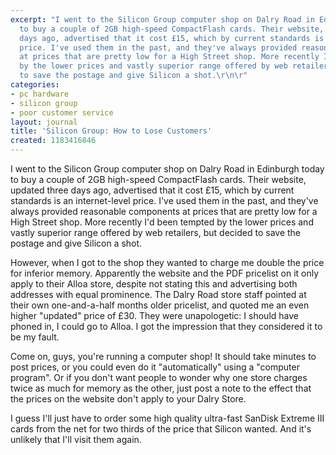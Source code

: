 ```yaml
---
excerpt: "I went to the Silicon Group computer shop on Dalry Road in Edinburgh today
  to buy a couple of 2GB high-speed CompactFlash cards. Their website, updated three
  days ago, advertised that it cost £15, which by current standards is an internet-level
  price. I've used them in the past, and they've always provided reasonable components
  at prices that are pretty low for a High Street shop. More recently I'd been tempted
  by the lower prices and vastly superior range offered by web retailers, but decided
  to save the postage and give Silicon a shot.\r\n\r"
categories:
- pc hardware
- silicon group
- poor customer service
layout: journal
title: 'Silicon Group: How to Lose Customers'
created: 1183416846
---
```

I went to the Silicon Group computer shop on Dalry Road in Edinburgh today to buy a couple of 2GB high-speed CompactFlash cards. Their website, updated three days ago, advertised that it cost £15, which by current standards is an internet-level price. I've used them in the past, and they've always provided reasonable components at prices that are pretty low for a High Street shop. More recently I'd been tempted by the lower prices and vastly superior range offered by web retailers, but decided to save the postage and give Silicon a shot.

However, when I got to the shop they wanted to charge me double the price for inferior memory. Apparently the website and the PDF pricelist on it only apply to their Alloa store, despite not stating this and advertising both addresses with equal prominence. The Dalry Road store staff pointed at their own one-and-a-half months older pricelist, and quoted me an even higher "updated" price of £30. They were unapologetic: I should have phoned in, I could go to Alloa. I got the impression that they considered it to be my fault.

Come on, guys, you're running a computer shop! It should take minutes to post prices, or you could even do it "automatically" using a "computer program". Or if you don't want people to wonder why one store charges twice as much for memory as the other, just post a note to the effect that the prices on the website don't apply to your Dalry Store.

I guess I'll just have to order some high quality ultra-fast SanDisk Extreme III cards from the net for two thirds of the price that Silicon wanted.  And it's unlikely that I'll visit them again.
